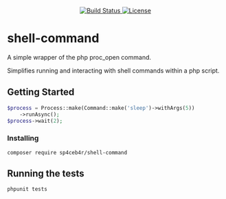 <p align="center">
    <a href="https://travis-ci.org/sp4ceb4r/shell-command">
        <img src="https://travis-ci.org/sp4ceb4r/shell-command.svg" alt="Build Status">
    </a>
    <a href="https://packagist.org/packages/sp4ceb4r/shell-command">
        <img src="https://poser.pugx.org/sp4ceb4r/shell-command/license.svg" alt="License">
    </a>
</p>

# shell-command

A simple wrapper of the php proc_open command.

Simplifies running and interacting with shell commands within a php script.


## Getting Started

```php
$process = Process::make(Command::make('sleep')->withArgs(5))
    ->runAsync();
$process->wait(2);
```

### Installing

```
composer require sp4ceb4r/shell-command
```

## Running the tests

```
phpunit tests
```
